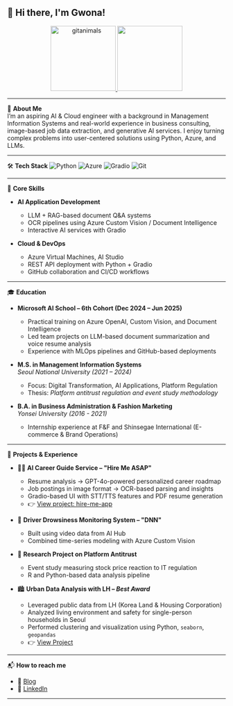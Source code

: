 ## 👋 Hi there, I'm Gwona!

<!--
**Gwona/Gwona** is a ✨ _special_ ✨ repository because its `README.md` (this file) appears on your GitHub profile.
-->

<p align="center">
   <a href="https://www.gitanimals.org/">
    <img
      src="https://render.gitanimals.org/guilds/703406247330002743/draw"
      height="150" weidth="300"
      alt="gitanimals"
    />
  </a>
  <a href="https://solved.ac/shb04110">
    <img src="http://mazassumnida.wtf/api/v2/generate_badge?boj=shb04110" height="150"/>
  </a>
</p>


---

🎯 **About Me**  
I’m an aspiring AI & Cloud engineer with a background in Management Information Systems and real-world experience in business consulting, image-based job data extraction, and generative AI services. I enjoy turning complex problems into user-centered solutions using Python, Azure, and LLMs.

---

🛠 **Tech Stack**
![Python](https://img.shields.io/badge/Python-3776AB?style=flat&logo=python&logoColor=white)
![Azure](https://img.shields.io/badge/Microsoft%20Azure-0078D4?style=flat&logo=microsoft-azure&logoColor=white)
![Gradio](https://img.shields.io/badge/Gradio-FFB300?style=flat&logo=gradio&logoColor=black)
![Git](https://img.shields.io/badge/Git-F05032?style=flat&logo=git&logoColor=white)

---

📌 **Core Skills**
- **AI Application Development**
  - LLM + RAG-based document Q&A systems  
  - OCR pipelines using Azure Custom Vision / Document Intelligence  
  - Interactive AI services with Gradio  

- **Cloud & DevOps**
  - Azure Virtual Machines, AI Studio  
  - REST API deployment with Python + Gradio  
  - GitHub collaboration and CI/CD workflows  
    
---

🎓 **Education**

- **Microsoft AI School – 6th Cohort (Dec 2024 – Jun 2025)**  
  - Practical training on Azure OpenAI, Custom Vision, and Document Intelligence  
  - Led team projects on LLM-based document summarization and voice resume analysis  
  - Experience with MLOps pipelines and GitHub-based deployments  

- **M.S. in Management Information Systems**  
  *Seoul National University (2021 – 2024)*  
  - Focus: Digital Transformation, AI Applications, Platform Regulation  
  - Thesis: *Platform antitrust regulation and event study methodology*  

- **B.A. in Business Administration & Fashion Marketing**  
  *Yonsei University (2016 - 2021)*  
  - Internship experience at F&F and Shinsegae International (E-commerce & Brand Operations)  

---

💼 **Projects & Experience**

- 🧑‍💼 **AI Career Guide Service – "Hire Me ASAP"**  
  - Resume analysis → GPT-4o-powered personalized career roadmap  
  - Job postings in image format → OCR-based parsing and insights  
  - Gradio-based UI with STT/TTS features and PDF resume generation  
  - 👉 [View project: hire-me-app](https://github.com/Gwona/hire-me-app)

- 🧠 **Driver Drowsiness Monitoring System – "DNN"**  
  - Built using video data from AI Hub  
  - Combined time-series modeling with Azure Custom Vision  

- 🧪 **Research Project on Platform Antitrust**  
  - Event study measuring stock price reaction to IT regulation  
  - R and Python-based data analysis pipeline  

- 🏙️ **Urban Data Analysis with LH – *Best Award***  
  - Leveraged public data from LH (Korea Land & Housing Corporation)  
  - Analyzed living environment and safety for single-person households in Seoul  
  - Performed clustering and visualization using Python, `seaborn`, `geopandas`
  - 👉 [View Project](https://compas.lh.or.kr/subj/past/code-report?subjNo=SBJ_2112_001&teamNo=1730)
 
---

📬 **How to reach me**
- 📝 [Blog](https://bigpotworks.tistory.com/)
- 💬 [LinkedIn](https://www.linkedin.com/in/gwona-ko-13120417a/)

---
